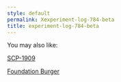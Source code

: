 ```yaml
---
style: default
permalink: Xexperiment-log-784-beta
title: experiment-log-784-beta
---
```

You may also like:

[SCP-1909](http://scp-wiki.net/scp-1909)

[Foundation Burger](http://scp-wiki.net/foundation-burger)
